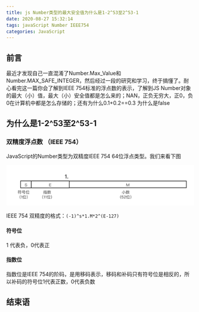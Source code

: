 ```yaml
---
title: js Number类型的最大安全值为什么是1-2^53至2^53-1
date: 2020-08-27 15:32:14
tags: javaScript Number IEEE754
categories: JavaScript
---
```


## 前言

最近才发现自己一直混淆了Number.Max_Value和Number.MAX_SAFE_INTEGER，然后经过一段的研究和学习，终于搞懂了。耐心看完这一篇你会了解到IEEE 754标准的浮点数的表示，了解到JS Number对象的最大（小）值，最大（小）安全值都是怎么来的；NAN，正负无穷大，正0，负0在计算机中都是怎么存储的；还有为什么0.1+0.2==0.3 为什么是false

## 为什么是1-2^53至2^53-1

### 双精度浮点数 （IEEE 754）

JavaScript的Number类型为双精度IEEE 754 64位浮点类型。我们来看下图

![](js-Number类型的安全值范围为什么是1-2^53至2^53-1/双精度格式.png)

IEEE 754 双精度的格式：`(-1)^s*1.M*2^(E-127)`

#### 符号位

1 代表负，0代表正

#### 指数位

指数位是IEEE 754的阶码，是用移码表示，移码和补码只有符号位是相反的，所以补码的符号位1代表正数，0代表负数 

## 结束语
